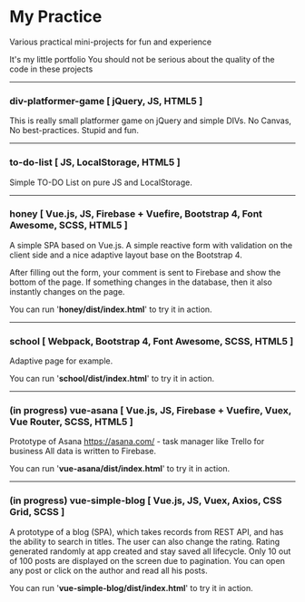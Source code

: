 # My Practice
Various practical mini-projects for fun and experience

It's my little portfolio
You should not be serious about the quality of the code in these projects

------
### div-platformer-game  [ jQuery, JS, HTML5 ]
This is really small platformer game on jQuery and simple DIVs. No Canvas, No best-practices.
Stupid and fun.

---
### to-do-list  [ JS, LocalStorage, HTML5 ]
Simple TO-DO List on pure JS and LocalStorage.

---
### honey  [ Vue.js, JS, Firebase + Vuefire, Bootstrap 4, Font Awesome, SCSS, HTML5 ]
A simple SPA based on Vue.js.
A simple reactive form with validation on the client side and a nice adaptive layout base on the Bootstrap 4.

After filling out the form, your comment is sent to Firebase and show the bottom of the page. If something changes in the database, then it also instantly changes on the page.

You can run '**honey/dist/index.html**' to try it in action.

---
### school  [ Webpack, Bootstrap 4, Font Awesome, SCSS, HTML5 ]
Adaptive page for example.

You can run '**school/dist/index.html**' to try it in action.

---
### (in progress) vue-asana  [ Vue.js, JS, Firebase + Vuefire, Vuex, Vue Router, SCSS, HTML5 ]
Prototype of Asana https://asana.com/ - task manager like Trello for business
All data is written to Firebase.

You can run '**vue-asana/dist/index.html**' to try it in action.

---
### (in progress) vue-simple-blog  [ Vue.js, JS, Vuex, Axios, CSS Grid, SCSS ]
A prototype of a blog (SPA), which takes records from REST API, and has the ability to search in titles.
The user can also change the rating. Rating generated randomly at app created and stay saved all lifecycle.
Only 10 out of 100 posts are displayed on the screen due to pagination.
You can open any post or click on the author and read all his posts.

You can run '**vue-simple-blog/dist/index.html**' to try it in action.


